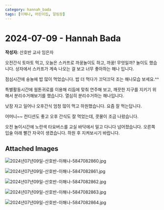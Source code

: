 ```yaml
---
category: hannah_bada
tags: [이해나, 어린이집, 알림장]
---
```


# 2024-07-09 - Hannah Bada

**작성자:** 산호반 교사 임은자  

오전간식 토마토 먹고, 오늘은 스카프로 까꿍놀이도 하고,  까꿍! 무엇일까? 놀이도 했습니다. 상자에서 스카프가 계속 나오는 걸 보고 너무 좋아하는 해나  입니다.

점심시간에 숭늉에 밥 많이 먹었습니다. 밥 더 먹다가 끄덕끄덕 조는 해나모습 보세요.^^

특별활동시간에 웜톤귀로를 이용해 리듬에 맞춰 연주해 보고,  깨끗한 지구를 지키기 위해서 분리수거해보기를 했습니다. 열심히 분리수거하는 해나입니다.

낮잠 자고 일어나 오후간식 엄청 많이 먹고 하원했습니다.  요즘  잘 먹는답니다.

어머니~~ 컨디션도 좋고 오후 간식도 잘 먹었는데, 콧물이 조금 나왔습니다.  

오전 놀이시간에  노란색 타요버스를 교실 바닥에서 밀고 다니다 넘어졌습니다. 오른쪽 입술 아래 빨간 자국이 생겼습니다. 하원 후 지켜보시기 바랍니다.

## Attached Images
![2024년07년09일-산호반-이해나-5847082860.jpg](d:\Users\hannah\Downloads\kids\photo\2024년07년09일-산호반-이해나-5847082860.jpg)

![2024년07년09일-산호반-이해나-5847082861.jpg](d:\Users\hannah\Downloads\kids\photo\2024년07년09일-산호반-이해나-5847082861.jpg)

![2024년07년09일-산호반-이해나-5847082862.jpg](d:\Users\hannah\Downloads\kids\photo\2024년07년09일-산호반-이해나-5847082862.jpg)

![2024년07년09일-산호반-이해나-5847082863.jpg](d:\Users\hannah\Downloads\kids\photo\2024년07년09일-산호반-이해나-5847082863.jpg)

![2024년07년09일-산호반-이해나-5847082864.jpg](d:\Users\hannah\Downloads\kids\photo\2024년07년09일-산호반-이해나-5847082864.jpg)

